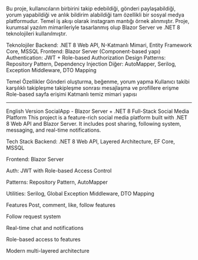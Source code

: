 Bu proje, kullanıcıların birbirini takip edebildiği, gönderi paylaşabildiği, yorum yapabildiği ve anlık bildirim alabildiği tam özellikli bir sosyal medya platformudur. 
Temel iş akışı olarak instagram mantığı örnek alınmıştır.
Proje, kurumsal yazılım mimarileriyle tasarlanmış olup Blazor Server ve .NET 8 teknolojileri kullanılmıştır.

Teknolojiler
Backend: .NET 8 Web API, N-Katmanlı Mimari, Entity Framework Core, MSSQL
Frontend: Blazor Server (Component-based yapı)
Authentication: JWT + Role-based Authorization
Design Patterns: Repository Pattern, Dependency Injection
Diğer: AutoMapper, Serilog, Exception Middleware, DTO Mapping

Temel Özellikler
Gönderi oluşturma, beğenme, yorum yapma
Kullanıcı takibi karşılıklı takipleşme takipleşme sonrası mesajlaşma ve profillere erişme
Role-based sayfa erişimi
Katmanlı temiz mimari yapısı

_______________________________________________________________________________________________
 English Version
SocialApp - Blazor Server + .NET 8 Full-Stack Social Media Platform
This project is a feature-rich social media platform built with .NET 8 Web API and Blazor Server. It includes post sharing, following system, messaging, and real-time notifications.

Tech Stack
Backend: .NET 8 Web API, Layered Architecture, EF Core, MSSQL

Frontend: Blazor Server

Auth: JWT with Role-based Access Control

Patterns: Repository Pattern, AutoMapper

Utilities: Serilog, Global Exception Middleware, DTO Mapping

Features
Post, comment, like, follow features

Follow request system

Real-time chat and notifications

Role-based access to features

Modern multi-layered architecture
